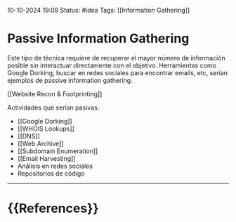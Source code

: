 10-10-2024 19:09
Status: #idea
Tags: [[Information Gathering]]

# Passive Information Gathering

Este tipo de técnica requiere de recuperar el mayor número de información posible sin interactuar directamente con el objetivo. Herramientas como Google Dorking, buscar en redes sociales para encontrar emails, etc, serían ejemplos de passive information gathering.

[[Website Recon & Footprinting]]

Actividades que serían pasivas:
- [[Google Dorking]]
- [[WHOIS Lookups]]
- [[DNS]]
- [[Web Archive]]
- [[Subdomain Enumeration]]
- [[Email Harvesting]]
- Análisis en redes sociales
- Repositorios de código







---
# {{References}}